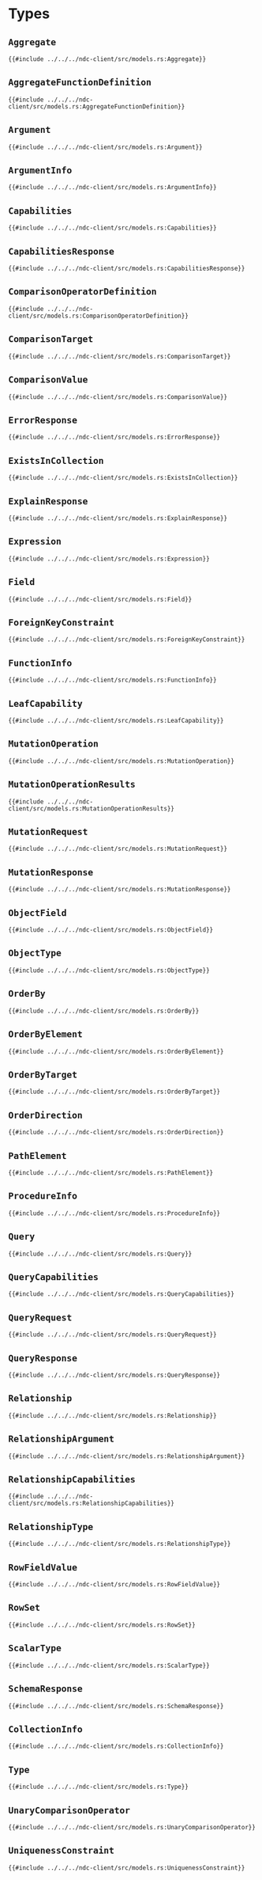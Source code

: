 # Types

## `Aggregate`

```rust,no_run,noplayground
{{#include ../../../ndc-client/src/models.rs:Aggregate}}
```

## `AggregateFunctionDefinition`

```rust,no_run,noplayground
{{#include ../../../ndc-client/src/models.rs:AggregateFunctionDefinition}}
```

## `Argument`

```rust,no_run,noplayground
{{#include ../../../ndc-client/src/models.rs:Argument}}
```

## `ArgumentInfo`

```rust,no_run,noplayground
{{#include ../../../ndc-client/src/models.rs:ArgumentInfo}}
```

## `Capabilities`

```rust,no_run,noplayground
{{#include ../../../ndc-client/src/models.rs:Capabilities}}
```

## `CapabilitiesResponse`

```rust,no_run,noplayground
{{#include ../../../ndc-client/src/models.rs:CapabilitiesResponse}}
```

## `ComparisonOperatorDefinition`

```rust,no_run,noplayground
{{#include ../../../ndc-client/src/models.rs:ComparisonOperatorDefinition}}
```

## `ComparisonTarget`

```rust,no_run,noplayground
{{#include ../../../ndc-client/src/models.rs:ComparisonTarget}}
```

## `ComparisonValue`

```rust,no_run,noplayground
{{#include ../../../ndc-client/src/models.rs:ComparisonValue}}
```

## `ErrorResponse`

```rust,no_run,noplayground
{{#include ../../../ndc-client/src/models.rs:ErrorResponse}}
```

## `ExistsInCollection`

```rust,no_run,noplayground
{{#include ../../../ndc-client/src/models.rs:ExistsInCollection}}
```

## `ExplainResponse`

```rust,no_run,noplayground
{{#include ../../../ndc-client/src/models.rs:ExplainResponse}}
```

## `Expression`

```rust,no_run,noplayground
{{#include ../../../ndc-client/src/models.rs:Expression}}
```

## `Field`

```rust,no_run,noplayground
{{#include ../../../ndc-client/src/models.rs:Field}}
```

## `ForeignKeyConstraint`

```rust,no_run,noplayground
{{#include ../../../ndc-client/src/models.rs:ForeignKeyConstraint}}
```

## `FunctionInfo`

```rust,no_run,noplayground
{{#include ../../../ndc-client/src/models.rs:FunctionInfo}}
```

## `LeafCapability`

```rust,no_run,noplayground
{{#include ../../../ndc-client/src/models.rs:LeafCapability}}
```

## `MutationOperation`

```rust,no_run,noplayground
{{#include ../../../ndc-client/src/models.rs:MutationOperation}}
```

## `MutationOperationResults`

```rust,no_run,noplayground
{{#include ../../../ndc-client/src/models.rs:MutationOperationResults}}
```

## `MutationRequest`

```rust,no_run,noplayground
{{#include ../../../ndc-client/src/models.rs:MutationRequest}}
```

## `MutationResponse`

```rust,no_run,noplayground
{{#include ../../../ndc-client/src/models.rs:MutationResponse}}
```

## `ObjectField`

```rust,no_run,noplayground
{{#include ../../../ndc-client/src/models.rs:ObjectField}}
```

## `ObjectType`

```rust,no_run,noplayground
{{#include ../../../ndc-client/src/models.rs:ObjectType}}
```

## `OrderBy`

```rust,no_run,noplayground
{{#include ../../../ndc-client/src/models.rs:OrderBy}}
```

## `OrderByElement`

```rust,no_run,noplayground
{{#include ../../../ndc-client/src/models.rs:OrderByElement}}
```

## `OrderByTarget`

```rust,no_run,noplayground
{{#include ../../../ndc-client/src/models.rs:OrderByTarget}}
```

## `OrderDirection`

```rust,no_run,noplayground
{{#include ../../../ndc-client/src/models.rs:OrderDirection}}
```

## `PathElement`

```rust,no_run,noplayground
{{#include ../../../ndc-client/src/models.rs:PathElement}}
```

## `ProcedureInfo`

```rust,no_run,noplayground
{{#include ../../../ndc-client/src/models.rs:ProcedureInfo}}
```

## `Query`

```rust,no_run,noplayground
{{#include ../../../ndc-client/src/models.rs:Query}}
```

## `QueryCapabilities`

```rust,no_run,noplayground
{{#include ../../../ndc-client/src/models.rs:QueryCapabilities}}
```

## `QueryRequest`

```rust,no_run,noplayground
{{#include ../../../ndc-client/src/models.rs:QueryRequest}}
```

## `QueryResponse`

```rust,no_run,noplayground
{{#include ../../../ndc-client/src/models.rs:QueryResponse}}
```

## `Relationship`

```rust,no_run,noplayground
{{#include ../../../ndc-client/src/models.rs:Relationship}}
```

## `RelationshipArgument`

```rust,no_run,noplayground
{{#include ../../../ndc-client/src/models.rs:RelationshipArgument}}
```

## `RelationshipCapabilities`

```rust,no_run,noplayground
{{#include ../../../ndc-client/src/models.rs:RelationshipCapabilities}}
```

## `RelationshipType`

```rust,no_run,noplayground
{{#include ../../../ndc-client/src/models.rs:RelationshipType}}
```

## `RowFieldValue`

```rust,no_run,noplayground
{{#include ../../../ndc-client/src/models.rs:RowFieldValue}}
```

## `RowSet`

```rust,no_run,noplayground
{{#include ../../../ndc-client/src/models.rs:RowSet}}
```

## `ScalarType`

```rust,no_run,noplayground
{{#include ../../../ndc-client/src/models.rs:ScalarType}}
```

## `SchemaResponse`

```rust,no_run,noplayground
{{#include ../../../ndc-client/src/models.rs:SchemaResponse}}
```

## `CollectionInfo`

```rust,no_run,noplayground
{{#include ../../../ndc-client/src/models.rs:CollectionInfo}}
```

## `Type`

```rust,no_run,noplayground
{{#include ../../../ndc-client/src/models.rs:Type}}
```

## `UnaryComparisonOperator`

```rust,no_run,noplayground
{{#include ../../../ndc-client/src/models.rs:UnaryComparisonOperator}}
```

## `UniquenessConstraint`

```rust,no_run,noplayground
{{#include ../../../ndc-client/src/models.rs:UniquenessConstraint}}
```